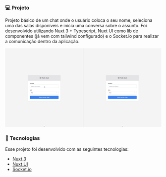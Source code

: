 ### 💻 Projeto

Projeto básico de um chat onde o usuário coloca o seu nome, seleciona uma das salas disponíveis e inicia uma conversa sobre o assunto. Foi desenvolvido utilizando Nuxt 3 + Typescript, Nuxt UI como lib de componentes (já vem com tailwind configurado) e o Socket.io para realizar a comunicação dentro da aplicação.

![nuxt-chat](https://github.com/kelisonrosendo/nuxt-chat/blob/master/public/chat-example.gif)

### 🚀 Tecnologias

Esse projeto foi desenvolvido com as seguintes tecnologias:

- [Nuxt 3](https://nuxt.com/)
- [Nuxt UI](https://ui.nuxt.com/)
- [Socket.io](https://socket.io/)
